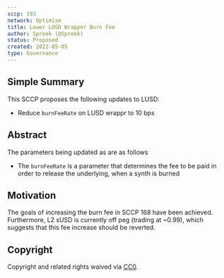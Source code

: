 ```yaml
---
sccp: 193
network: Optimism
title: Lower LUSD Wrapper Burn Fee
author: Spreek (@Spreek)
status: Proposed
created: 2022-05-05
type: Governance
---
```


## Simple Summary

<!--"If you can't explain it simply, you don't understand it well enough." Provide a simplified and layman-accessible explanation of the SCCP.-->

This SCCP proposes the following updates to LUSD:

- Reduce `burnFeeRate` on LUSD wrappr to 10 bps

## Abstract

<!--A short (~200 word) description of the variable change proposed.-->

The parameters being updated as are as follows

- The `burnFeeRate` is a parameter that determines the fee to be paid in order to release the underlying, when a synth is burned

## Motivation

<!--The motivation is critical for SCCPs that want to update variables within Synthetix. It should clearly explain why the existing variable is not incentive aligned. SCCP submissions without sufficient motivation may be rejected outright.-->

The goals of increasing the burn fee in SCCP 168 have been achieved. Furthermore, L2 sUSD is currently off peg (trading at ~0.99), which suggests that this fee increase should be reverted.

## Copyright

Copyright and related rights waived via [CC0](https://creativecommons.org/publicdomain/zero/1.0/).
